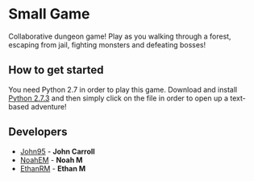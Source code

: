 # Small Game
Collaborative dungeon game! Play as you walking through a forest, escaping from jail, fighting monsters and defeating bosses!

## How to get started
You need Python 2.7 in order to play this game. Download and install [Python 2.7.3](https://www.python.org/download/releases/2.7.3/) and then simply click on the file in order to open up a text-based adventure!

## Developers
* [John95](https://github.com/John95) -
**John Carroll**
* [NoahEM](https://github.com/NoahEM) -
**Noah M**
* [EthanRM](https://github.com/EthanRM) -
**Ethan M**
